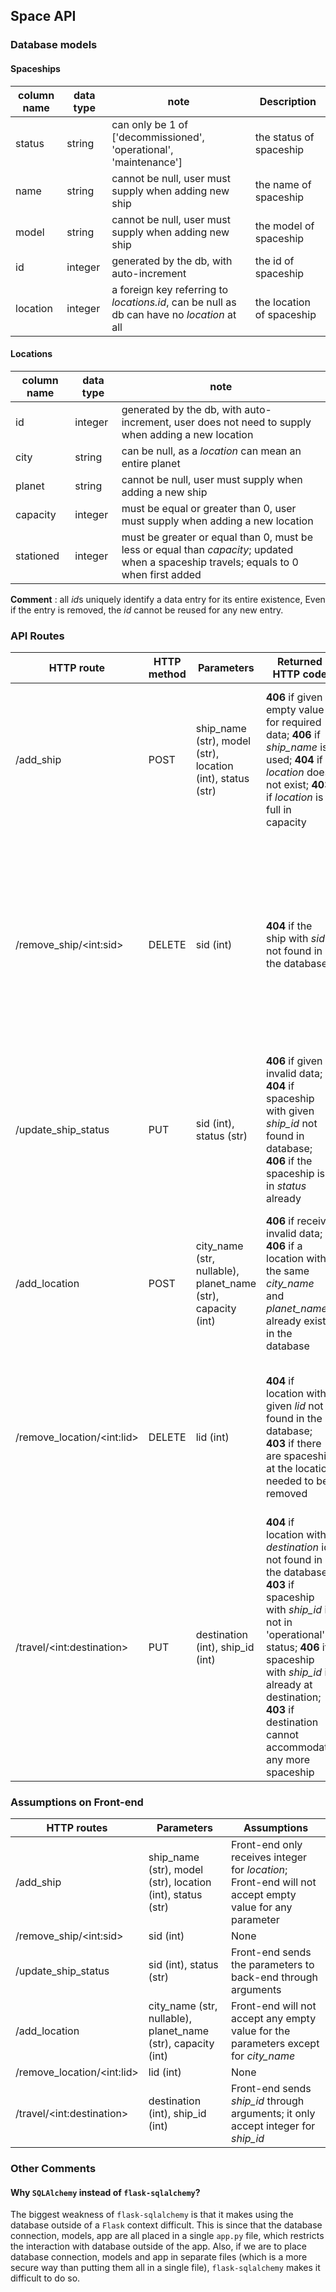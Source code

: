## Space API



### Database models

#### Spaceships

| column name | data type | note                                                         | Description               |
| ----------- | --------- | ------------------------------------------------------------ | ------------------------- |
| status      | string    | can only be 1 of ['decommissioned', 'operational', 'maintenance'] | the status of spaceship   |
| name        | string    | cannot be null, user must supply when adding new ship        | the name of spaceship     |
| model       | string    | cannot be null, user must supply when adding new ship        | the model of spaceship    |
| id          | integer   | generated by the db,  with auto-increment                    | the id of spaceship       |
| location    | integer   | a foreign key referring to *locations.id*, can be null as db can have no *location* at all | the location of spaceship |



#### Locations

| column name | data type | note                                                         |
| ----------- | --------- | ------------------------------------------------------------ |
| id          | integer   | generated by the db,  with auto-increment, user does not need to supply when adding a new location |
| city        | string    | can be null, as a *location* can mean an entire planet       |
| planet      | string    | cannot be null, user must supply when adding a new ship      |
| capacity    | integer   | must be equal or greater than 0, user must supply when adding a new location |
| stationed   | integer   | must be greater or equal than 0, must be less or equal than *capacity*; updated when a spaceship travels; equals to 0 when first added |

**Comment** : all *id*s  uniquely identify a data entry for its entire existence, Even if the entry is removed, the *id* cannot be reused for any new entry.



### API Routes

| HTTP route                   | HTTP method | Parameters                                                   | Returned HTTP code                                           | Description                                                  |
| ---------------------------- | ----------- | ------------------------------------------------------------ | ------------------------------------------------------------ | ------------------------------------------------------------ |
| /add_ship                    | POST        | ship_name (str), model (str), location (int), status (str)   | **406** if given empty value for required data; **406** if *ship_name* is used;  **404** if *location* does not exist; **403** if *location* is full in capacity | Given the data of a new spaceship, add a new row into the database and return a message indicating successful registration |
| /remove_ship/\<int:sid\>     | DELETE      | sid (int)                                                    | **404** if the ship with *sid* not found in the database     | Remove a row from the database, update the number of spaceship at the location the spaceship was previously and return a message indicating successful removal |
| /update_ship_status          | PUT         | sid (int), status (str)                                      | **406** if given invalid data; **404** if spaceship with given *ship_id* not found in database; **406** if the spaceship is in *status* already | Update the 'status' column of entry with the given *ship_id*, return a message indicating successful update |
| /add_location                | POST        | city_name (str, nullable), planet_name (str), capacity (int) | **406** if receive invalid data; **406** if a location with the same *city_name* and *planet_name* already exists in the database | Add a spaceship data entry with the given data to the database and return a message indicating successful registration |
| /remove_location/\<int:lid\> | DELETE      | lid (int)                                                    | **404** if location with given *lid* not found in the database; **403** if there are spaceship at the location needed to be removed | Delete a location data entry with given *location_id* from the database, return a message indicating successful removal |
| /travel/\<int:destination\>  | PUT         | destination (int), ship_id (int)                             | **404** if location with *destination* id not found in the database; **403** if spaceship with *ship_id* is not in 'operational' status; **406** if spaceship with *ship_id* is already at destination; **403** if destination cannot accommodate any more spaceship | Update the 'location' column of the spaceship entry with *ship_id*, update 'stationed' column of *destination* and *origin*, return a message indicating successful update |



### Assumptions on Front-end

| HTTP routes                  | Parameters                                                   | Assumptions                                                  |
| ---------------------------- | ------------------------------------------------------------ | ------------------------------------------------------------ |
| /add_ship                    | ship_name (str), model (str), location (int), status (str)   | Front-end only receives integer for *location*; Front-end will not accept empty value for any parameter |
| /remove_ship/\<int:sid>      | sid (int)                                                    | None                                                         |
| /update_ship_status          | sid (int), status (str)                                      | Front-end sends the parameters to back-end through arguments |
| /add_location                | city_name (str, nullable), planet_name (str), capacity (int) | Front-end will not accept any empty value for the parameters except for *city_name* |
| /remove_location/\<int:lid\> | lid (int)                                                    | None                                                         |
| /travel/\<int:destination\>  | destination (int), ship_id (int)                             | Front-end sends *ship_id* through arguments; it only accept integer for *ship_id* |



### Other Comments

#### Why `SQLAlchemy` instead of `flask-sqlalchemy`?

The biggest weakness of `flask-sqlalchemy` is that it makes using the database outside of a `Flask` context difficult. This is since that the database connection, models, app are all placed in a single `app.py` file, which restricts the interaction with database outside of the app. Also, if we are to place database connection, models and app in separate files (which is a more secure way than putting them all in a single file), `flask-sqlalchemy` makes it difficult to do so.